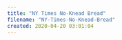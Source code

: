 ```yaml
---
title: "NY Times No-Knead Bread"
filename: "NY-Times-No-Knead-Bread"
created: 2020-04-20 03:01:04
---
```

